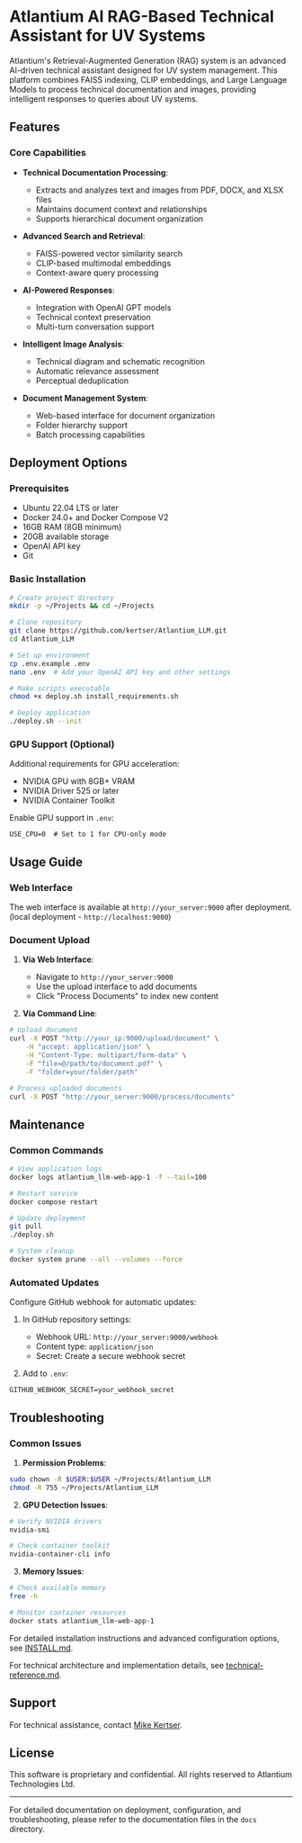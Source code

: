 # Atlantium AI RAG-Based Technical Assistant for UV Systems

Atlantium's Retrieval-Augmented Generation (RAG) system is an advanced AI-driven technical assistant designed for UV system management. This platform combines FAISS indexing, CLIP embeddings, and Large Language Models to process technical documentation and images, providing intelligent responses to queries about UV systems.

## Features

### Core Capabilities
- **Technical Documentation Processing**:
  - Extracts and analyzes text and images from PDF, DOCX, and XLSX files
  - Maintains document context and relationships
  - Supports hierarchical document organization
  
- **Advanced Search and Retrieval**:
  - FAISS-powered vector similarity search
  - CLIP-based multimodal embeddings
  - Context-aware query processing
  
- **AI-Powered Responses**:
  - Integration with OpenAI GPT models
  - Technical context preservation
  - Multi-turn conversation support
  
- **Intelligent Image Analysis**:
  - Technical diagram and schematic recognition
  - Automatic relevance assessment
  - Perceptual deduplication
  
- **Document Management System**:
  - Web-based interface for document organization
  - Folder hierarchy support
  - Batch processing capabilities

## Deployment Options

### Prerequisites
- Ubuntu 22.04 LTS or later
- Docker 24.0+ and Docker Compose V2
- 16GB RAM (8GB minimum)
- 20GB available storage
- OpenAI API key
- Git

### Basic Installation
```bash
# Create project directory
mkdir -p ~/Projects && cd ~/Projects

# Clone repository
git clone https://github.com/kertser/Atlantium_LLM.git
cd Atlantium_LLM

# Set up environment
cp .env.example .env
nano .env  # Add your OpenAI API key and other settings

# Make scripts executable
chmod +x deploy.sh install_requirements.sh

# Deploy application
./deploy.sh --init
```

### GPU Support (Optional)
Additional requirements for GPU acceleration:
- NVIDIA GPU with 8GB+ VRAM
- NVIDIA Driver 525 or later
- NVIDIA Container Toolkit

Enable GPU support in `.env`:
```plaintext
USE_CPU=0  # Set to 1 for CPU-only mode
```

## Usage Guide

### Web Interface
The web interface is available at `http://your_server:9000` after deployment.
(local deployment - `http://localhost:9000`)

### Document Upload
1. **Via Web Interface**:
   - Navigate to `http://your_server:9000`
   - Use the upload interface to add documents
   - Click "Process Documents" to index new content

2. **Via Command Line**:
```bash
# Upload document
curl -X POST "http://your_ip:9000/upload/document" \
    -H "accept: application/json" \
    -H "Content-Type: multipart/form-data" \
    -F "file=@/path/to/document.pdf" \
    -F "folder=your/folder/path"

# Process uploaded documents
curl -X POST "http://your_server:9000/process/documents"
```

## Maintenance

### Common Commands
```bash
# View application logs
docker logs atlantium_llm-web-app-1 -f --tail=100

# Restart service
docker compose restart

# Update deployment
git pull
./deploy.sh

# System cleanup
docker system prune --all --volumes --force
```

### Automated Updates
Configure GitHub webhook for automatic updates:

1. In GitHub repository settings:
   - Webhook URL: `http://your_server:9000/webhook`
   - Content type: `application/json`
   - Secret: Create a secure webhook secret

2. Add to `.env`:
```plaintext
GITHUB_WEBHOOK_SECRET=your_webhook_secret
```

## Troubleshooting

### Common Issues
1. **Permission Problems**:
```bash
sudo chown -R $USER:$USER ~/Projects/Atlantium_LLM
chmod -R 755 ~/Projects/Atlantium_LLM
```

2. **GPU Detection Issues**:
```bash
# Verify NVIDIA drivers
nvidia-smi

# Check container toolkit
nvidia-container-cli info
```

3. **Memory Issues**:
```bash
# Check available memory
free -h

# Monitor container resources
docker stats atlantium_llm-web-app-1
```

For detailed installation instructions and advanced configuration options, see [INSTALL.md](INSTALL.md).

For technical architecture and implementation details, see [technical-reference.md](docs/technical-reference.md).

## Support

For technical assistance, contact [Mike Kertser](mailto:mikek@atlantium.com).

## License

This software is proprietary and confidential. All rights reserved to Atlantium Technologies Ltd.

---
For detailed documentation on deployment, configuration, and troubleshooting, please refer to the documentation files in the `docs` directory.